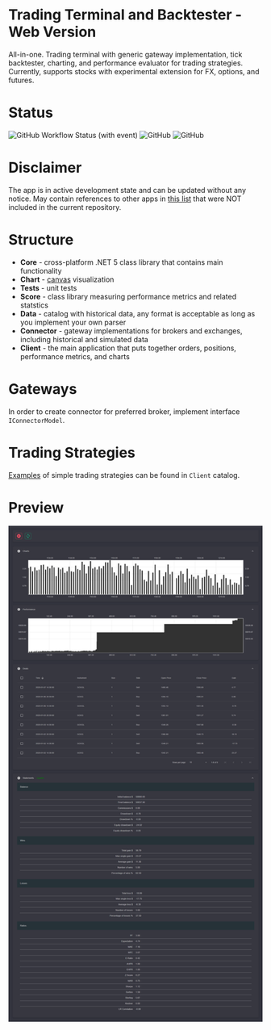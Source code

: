 # Trading Terminal and Backtester - Web Version

All-in-one. 
Trading terminal with generic gateway implementation, tick backtester, charting, and performance evaluator for trading strategies.
Currently, supports stocks with experimental extension for FX, options, and futures. 

# Status 

![GitHub Workflow Status (with event)](https://img.shields.io/github/actions/workflow/status/Indemos/Terminal/dotnet.yml?event=push)
![GitHub](https://img.shields.io/github/license/Indemos/Terminal)
![GitHub](https://img.shields.io/badge/system-Windows%20%7C%20Linux%20%7C%20Mac-blue)

# Disclaimer

The app is in active development state and can be updated without any notice. 
May contain references to other apps in [this list](https://github.com/Indemos) that were NOT included in the current repository.

# Structure

* **Core** - cross-platform .NET 5 class library that contains main functionality 
* **Chart** - [canvas](https://github.com/Indemos/Canvas) visualization
* **Tests** - unit tests 
* **Score** - class library measuring performance metrics and related statstics
* **Data** - catalog with historical data, any format is acceptable as long as you implement your own parser
* **Connector** - gateway implementations for brokers and exchanges, including historical and simulated data
* **Client** - the main application that puts together orders, positions, performance metrics, and charts 

# Gateways 

In order to create connector for preferred broker, implement interface `IConnectorModel`.

# Trading Strategies

[Examples](https://github.com/Indemos/Terminal/tree/main/Terminal.Client/Pages) of simple trading strategies can be found in `Client` catalog.

# Preview 

![](Screens/Preview.png)
